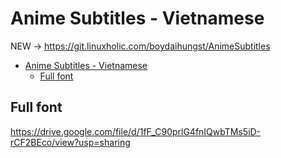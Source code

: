 # Anime Subtitles - Vietnamese
NEW -> https://git.linuxholic.com/boydaihungst/AnimeSubtitles

<!--toc:start-->
- [Anime Subtitles - Vietnamese](#anime-subtitles-vietnamese)
  - [Full font](#full-font)
<!--toc:end-->

## Full font

https://drive.google.com/file/d/1fF_C90prlG4fnIQwbTMs5iD-rCF2BEco/view?usp=sharing
